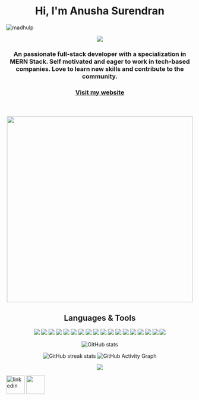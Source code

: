 
  
<h1 align="center">Hi, I'm Anusha Surendran</h1>
 <img src="https://komarev.com/ghpvc/?username=anushaAnu333&label=Profile%20views&color=0e75b6&style=flat" alt="madhulp" /> 
<p align='center'> </h1>
<p align="center">
<a align="center" href="https://github.com/DenverCoder1/readme-typing-svg"><img src="https://readme-typing-svg.herokuapp.com?&font=IBM+Plex+Sans&color=d25f2c&size=25&lines=Welcome+to+my+GitHub+Profile!;I'm+a+Full-Stack+Web+Developer." /></a>
</p>

<div align="center" size='20px'>
 <h3>
 An passionate full-stack developer with a specialization in MERN Stack. Self motivated and eager to work in tech-based companies. Love to learn new skills and contribute to the community.
 </h3>
</div>

<h3 align="center" text-decoration="none"><a href="https://portfolio-main-iriep2ony-anushaanu333.vercel.app/" target="_blank" rel="noopener noreferrer" >
    Visit my website
</a></h3>
<h2 align="center">
    <abc>
     <br>
       <img src="https://media.giphy.com/media/SWoSkN6DxTszqIKEqv/giphy.gif"  width="500">
    </abc>
   </h2> 
<!-- - 🎯 Full Stack Web Developer -->



<div align="center">
  <h2 align="center"> Languages & Tools </h2>
<p align="center"> <img src = "https://img.shields.io/badge/-HTML5-E34F26?style=flat&logo=html5&logoColor=white"> <img src = "https://img.shields.io/badge/-CSS3-1572B6?style=flat&logo=css3&logoColor=white"> <img src="https://img.shields.io/badge/-JavaScript-eed718?style=flat&logo=javascript&logoColor=ffffff"> <img src="https://img.shields.io/badge/-React-000000?style=flat&logo=react&logoColor=00c8ff"> <img src="https://img.shields.io/badge/-Redux-764abc?style=flat&logo=redux&logoColor=white"> <img src="https://img.shields.io/badge/-Bootstrap-563D7C?style=flat&logo=bootstrap&logoColor=white"> <img src="https://img.shields.io/badge/Material--UI-0081CB?logo=material-ui&logoColor=white"> <img src="https://img.shields.io/badge/styled--components-DB7093?style=flat&logo=styled-components&logoColor=white"> <img src="https://img.shields.io/badge/-MongoDB-4DB33D?style=flat&logo=mongodb&logoColor=FFFFFF">  <img src="https://img.shields.io/badge/-Node.js-3C873A?style=flat&logo=Node.js&logoColor=white"> <img src="https://img.shields.io/badge/Express.js-000000?style=flat&logo=express&logoColor=white"> <img src="https://img.shields.io/badge/Postman-FF6C37?style=flat&logo=Postman&logoColor=white"> <img src="https://img.shields.io/badge/npm-CB3837?style=flat&logo=npm&logoColor=white"> <img src="http://img.shields.io/badge/-Git-F1502F?style=flat&logo=git&logoColor=FFFFFF"> <img src="http://img.shields.io/badge/-Github-000000?style=flat&logo=github&logoColor=FFFFFF"> <img src="https://img.shields.io/badge/Netlify-00C7B7?style=flat&logo=netlify&logoColor=white"> <img src="https://img.shields.io/badge/Heroku-430098?style=flat&logo=heroku&logoColor=white"> <img src="http://img.shields.io/badge/-VS%20Code-007ACC?style=flat&logo=visual%20studio%20code&logoColor=white"> </p>


  
  
  
  
![GitHub stats](https://github-readme-stats.vercel.app/api?username=anushaAnu333&show_icons=true)
 
![GitHub streak stats](https://github-readme-streak-stats.herokuapp.com/?user=anushaAnu333)
 ![GitHub Activity Graph](https://activity-graph.herokuapp.com/graph?username=anushaAnu333)

<img align="center" src="https://github-readme-stats.vercel.app/api/top-langs/?username=anushaAnu333&layout=compact&theme=vue&hide_border=true" />


 </div>




<a href="https://www.linkedin.com/in/anusha-surendran-324642225/"><img  height="50px" width="50px" src="https://img.icons8.com/color/96/000000/linkedin.png" alt="linkedin"/></a>
<a href="https://codesandbox.io/u/anushaAnu333"><img height="50px" width="50px" src="https://cdn.jsdelivr.net/npm/simple-icons@3.0.1/icons/codesandbox.svg"/></a>






